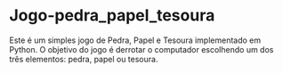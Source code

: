 # Jogo-pedra_papel_tesoura
Este é um simples jogo de Pedra, Papel e Tesoura implementado em Python. O objetivo do jogo é derrotar o computador escolhendo um dos três elementos: pedra, papel ou tesoura.
